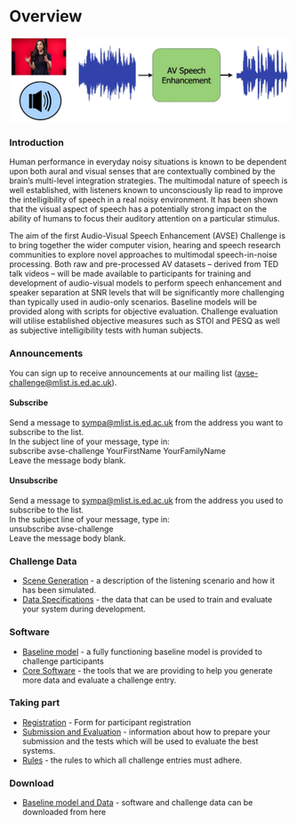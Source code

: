 # Overview

<p align="center">
  <img src="AVSE-challenge-diagram.jpg" alt="diagram" width="700"/>
</p>


### Introduction

Human performance in everyday noisy situations is known to be dependent upon both aural and visual senses that are contextually combined by the brain’s multi-level integration strategies. The multimodal nature of speech is well established, with listeners known to unconsciously lip read to improve the intelligibility of speech in a real noisy environment.  It has been shown that the visual aspect of speech has a potentially strong impact on the ability of humans to focus their auditory attention on a particular stimulus.

The aim of the first Audio-Visual Speech Enhancement (AVSE) Challenge is to bring together the wider computer vision, hearing and speech research communities to explore novel approaches to multimodal speech-in-noise processing. Both raw and pre-processed AV datasets – derived from TED talk videos – will be made available to participants for training and development of audio-visual models to perform speech enhancement and speaker separation at SNR levels that will be significantly more challenging than typically used in audio-only scenarios. Baseline models will be provided along with scripts for objective evaluation. Challenge evaluation will utilise established objective measures such as STOI and PESQ as well as subjective intelligibility tests with human subjects.

### Announcements

You can sign up to receive announcements at our mailing list (avse-challenge@mlist.is.ed.ac.uk).

#### Subscribe
Send a message to sympa@mlist.is.ed.ac.uk from the address you want to subscribe to the list.  
In the subject line of your message, type in:  
subscribe avse-challenge YourFirstName YourFamilyName  
Leave the message body blank.

#### Unsubscribe
Send a message to sympa@mlist.is.ed.ac.uk from the address you used to subscribe to the list.  
In the subject line of your message, type in:  
unsubscribe avse-challenge  
Leave the message body blank.

### Challenge Data
- [Scene Generation](/challenge-data/scene-gen.md) - a description of the listening scenario and how it has been simulated.
- [Data Specifications](/challenge-data/data-spec.md) - the data that can be used to train and evaluate your system during development.

### Software
- [Baseline model](/software/baseline.md) - a fully functioning baseline model is provided to challenge participants
- [Core Software](/software/core.md) - the  tools that we are providing to help you generate more data and evaluate a challenge entry.

### Taking part
- [Registration](/getting-started/register.md) - Form for participant registration
- [Submission and Evaluation](/getting-started/submission.md) - information about how to prepare your submission and the tests which will be used to evaluate the best systems.
- [Rules](/getting-started/rules.md) - the rules to which all challenge entries must adhere.

### Download
- [Baseline model and Data](/download.md) - software and challenge data can be downloaded from here
